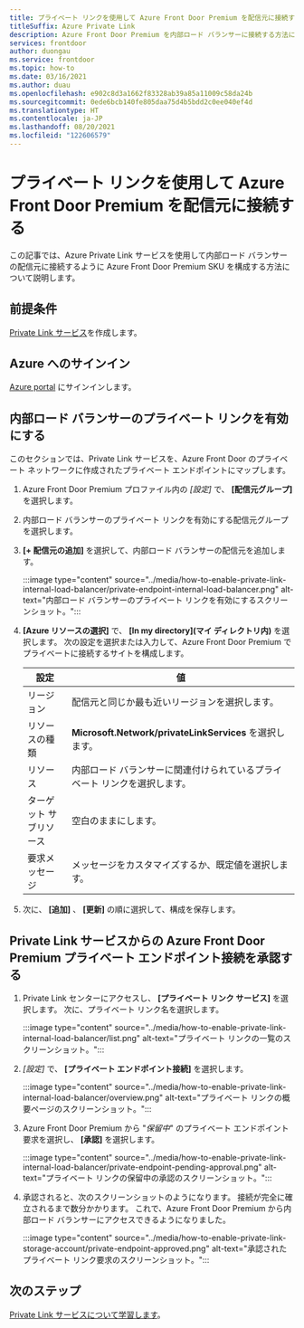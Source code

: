 ```yaml
---
title: プライベート リンクを使用して Azure Front Door Premium を配信元に接続する
titleSuffix: Azure Private Link
description: Azure Front Door Premium を内部ロード バランサーに接続する方法について説明します。
services: frontdoor
author: duongau
ms.service: frontdoor
ms.topic: how-to
ms.date: 03/16/2021
ms.author: duau
ms.openlocfilehash: e902c8d3a1662f83328ab39a85a11009c58da24b
ms.sourcegitcommit: 0ede6bcb140fe805daa75d4b5bdd2c0ee040ef4d
ms.translationtype: HT
ms.contentlocale: ja-JP
ms.lasthandoff: 08/20/2021
ms.locfileid: "122606579"
---
```

# <a name="connect-azure-front-door-premium-to-an-internal-load-balancer-origin-with-private-link"></a>プライベート リンクを使用して Azure Front Door Premium を配信元に接続する

この記事では、Azure Private Link サービスを使用して内部ロード バランサーの配信元に接続するように Azure Front Door Premium SKU を構成する方法について説明します。

## <a name="prerequisites"></a>前提条件

[Private Link サービス](../../private-link/create-private-link-service-portal.md)を作成します。

## <a name="sign-in-to-azure"></a>Azure へのサインイン

[Azure portal](https://portal.azure.com) にサインインします。

## <a name="enable-private-link-to-an-internal-load-balancer"></a>内部ロード バランサーのプライベート リンクを有効にする
 
このセクションでは、Private Link サービスを、Azure Front Door のプライベート ネットワークに作成されたプライベート エンドポイントにマップします。 

1. Azure Front Door Premium プロファイル内の *[設定]* で、 **[配信元グループ]** を選択します。

1. 内部ロード バランサーのプライベート リンクを有効にする配信元グループを選択します。

1. **[+ 配信元の追加]** を選択して、内部ロード バランサーの配信元を追加します。

    :::image type="content" source="../media/how-to-enable-private-link-internal-load-balancer/private-endpoint-internal-load-balancer.png" alt-text="内部ロード バランサーのプライベート リンクを有効にするスクリーンショット。":::

1. **[Azure リソースの選択]** で、 **[In my directory]\(マイ ディレクトリ内\)** を選択します。 次の設定を選択または入力して、Azure Front Door Premium でプライベートに接続するサイトを構成します。

    | 設定 | 値 |
    | ------- | ----- |
    | リージョン | 配信元と同じか最も近いリージョンを選択します。 |
    | リソースの種類 | **Microsoft.Network/privateLinkServices** を選択します。 |
    | リソース | 内部ロード バランサーに関連付けられているプライベート リンクを選択します。 |
    | ターゲット サブリソース | 空白のままにします。 |
    | 要求メッセージ | メッセージをカスタマイズするか、既定値を選択します。 |

1. 次に、 **[追加]** 、 **[更新]** の順に選択して、構成を保存します。

## <a name="approve-azure-front-door-premium-private-endpoint-connection-from-private-link-service"></a>Private Link サービスからの Azure Front Door Premium プライベート エンドポイント接続を承認する

1. Private Link センターにアクセスし、 **[プライベート リンク サービス]** を選択します。 次に、プライベート リンク名を選択します。

    :::image type="content" source="../media/how-to-enable-private-link-internal-load-balancer/list.png" alt-text="プライベート リンクの一覧のスクリーンショット。":::

1. *[設定]* で、 **[プライベート エンドポイント接続]** を選択します。

    :::image type="content" source="../media/how-to-enable-private-link-internal-load-balancer/overview.png" alt-text="プライベート リンクの概要ページのスクリーンショット。":::

1. Azure Front Door Premium から "*保留中*" のプライベート エンドポイント要求を選択し、 **[承認]** を選択します。

    :::image type="content" source="../media/how-to-enable-private-link-internal-load-balancer/private-endpoint-pending-approval.png" alt-text="プライベート リンクの保留中の承認のスクリーンショット。":::

1. 承認されると、次のスクリーンショットのようになります。 接続が完全に確立されるまで数分かかります。 これで、Azure Front Door Premium から内部ロード バランサーにアクセスできるようになりました。

    :::image type="content" source="../media/how-to-enable-private-link-storage-account/private-endpoint-approved.png" alt-text="承認されたプライベート リンク要求のスクリーンショット。":::

## <a name="next-steps"></a>次のステップ

[Private Link サービスについて学習します](../../private-link/private-link-service-overview.md)。
